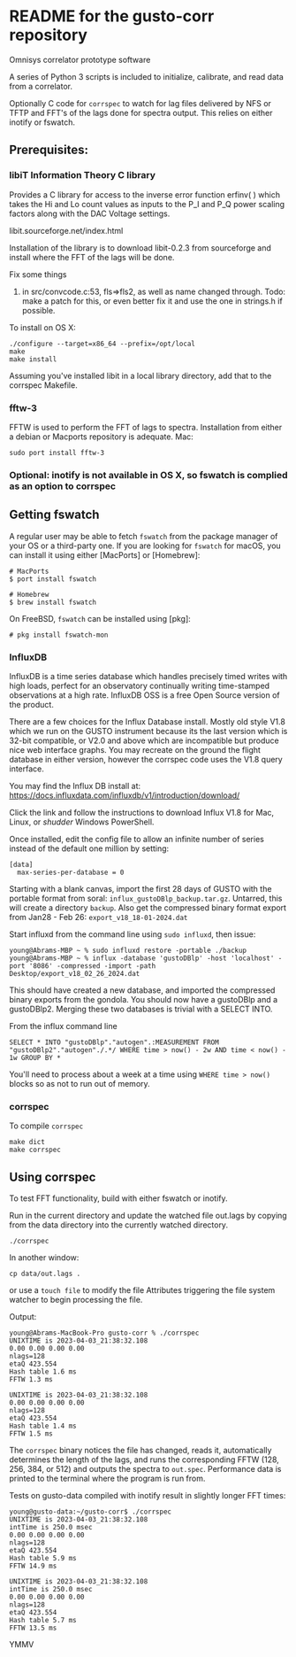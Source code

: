 # README for the gusto-corr repository

Omnisys correlator prototype software

A series of Python 3 scripts is included to initialize, calibrate, and read data from a correlator.

Optionally C code for `corrspec` to watch for lag files delivered by NFS or TFTP and FFT's of the lags done for spectra output.  This relies on either inotify or fswatch.

## Prerequisites:
### libiT Information Theory C library
Provides a C library for access to the inverse error function erfinv( ) which takes the Hi and Lo count values as inputs to the P_I and P_Q power scaling factors along with the DAC Voltage settings.

libit.sourceforge.net/index.html

Installation of the library  is to download libit-0.2.3 from sourceforge and install where the FFT of the lags will be done.

Fix some things

1) in src/convcode.c:53, fls=>fls2, as well as name changed through.  Todo: make a patch for this, or even better fix it and use the one in strings.h if possible.

To install on OS X:
```
./configure --target=x86_64 --prefix=/opt/local
make
make install
```
Assuming you've installed libit in a local library directory, add that to the corrspec Makefile.

### fftw-3
FFTW is used to perform the FFT of lags to spectra.  Installation from either a debian or Macports repository is adequate.
Mac:
```
sudo port install fftw-3
```

### Optional: inotify is not available in OS X, so fswatch is complied as an option to corrspec

Getting fswatch
---------------

A regular user may be able to fetch `fswatch` from the package manager of your
OS or a third-party one.  If you are looking for `fswatch` for macOS, you can
install it using either [MacPorts] or [Homebrew]:

```
# MacPorts
$ port install fswatch

# Homebrew
$ brew install fswatch
```

On FreeBSD, `fswatch` can be installed using [pkg]:

```console
# pkg install fswatch-mon
```


### InfluxDB
InfluxDB is a time series database which handles precisely timed writes with high loads, perfect for an observatory continually writing time-stamped observations at a high rate.  InfluxDB OSS is a free Open Source version of the product.

There are a few choices for the Influx Database install.  Mostly old style V1.8 which we run on the GUSTO instrument because its the last version which is 32-bit compatible, or V2.0 and above which are incompatible but produce nice web interface graphs.  You may recreate on the ground the flight database in either version, however the corrspec code uses the V1.8 query interface.

You may find the Influx DB install at: https://docs.influxdata.com/influxdb/v1/introduction/download/

Click the link and follow the instructions to download Influx V1.8 for Mac, Linux, or *shudder* Windows PowerShell.

Once installed, edit the config file to allow an infinite number of series instead of the default one million by setting:

```
[data]
  max-series-per-database = 0
```

Starting with a blank canvas, import the first 28 days of GUSTO with the portable format from soral: `influx_gustoDBlp_backup.tar.gz`.  Untarred, this will create a directory `backup`.  Also get the compressed binary format export from Jan28 - Feb 26: `export_v18_18-01-2024.dat`

Start influxd from the command line using ``sudo influxd``, then issue:
```
young@Abrams-MBP ~ % sudo influxd restore -portable ./backup
young@Abrams-MBP ~ % influx -database 'gustoDBlp' -host 'localhost' -port '8086' -compressed -import -path Desktop/export_v18_02_26_2024.dat
```

This should have created a new database, and imported the compressed binary exports from the gondola.  You should now have a gustoDBlp and a gustoDBlp2.  Merging these two databases is trivial with a SELECT INTO.

From the influx command line
```
SELECT * INTO "gustoDBlp"."autogen".:MEASUREMENT FROM "gustoDBlp2"."autogen"./.*/ WHERE time > now() - 2w AND time < now() - 1w GROUP BY *
```

You'll need to process about a week at a time using ``WHERE time > now()`` blocks so as not to run out of memory.



### corrspec
To compile `corrspec`

```
make dict
make corrspec
```

## Using corrspec
To test FFT functionality, build with either fswatch or inotify.

Run in the current directory and update the watched file out.lags by copying from the data directory into the currently watched directory.

```
./corrspec
```
In another window:
```
cp data/out.lags .
```
or use a ``touch file`` to modify the file Attributes triggering the file system watcher to begin processing the file.

Output:
```
young@Abrams-MacBook-Pro gusto-corr % ./corrspec 
UNIXTIME is 2023-04-03_21:38:32.108
0.00 0.00 0.00 0.00
nlags=128
etaQ 423.554
Hash table 1.6 ms
FFTW 1.3 ms

UNIXTIME is 2023-04-03_21:38:32.108
0.00 0.00 0.00 0.00
nlags=128
etaQ 423.554
Hash table 1.4 ms
FFTW 1.5 ms
```
The `corrspec` binary notices the file has changed, reads it, automatically determines the length of the lags, and runs the corresponding FFTW (128, 256, 384, or 512) and outputs the spectra to `out.spec`.  Performance data is printed to the terminal where the program is run from.

Tests on gusto-data compiled with inotify result in slightly longer FFT times:

```
young@gusto-data:~/gusto-corr$ ./corrspec 
UNIXTIME is 2023-04-03_21:38:32.108
intTime is 250.0 msec
0.00 0.00 0.00 0.00
nlags=128
etaQ 423.554
Hash table 5.9 ms
FFTW 14.9 ms

UNIXTIME is 2023-04-03_21:38:32.108
intTime is 250.0 msec
0.00 0.00 0.00 0.00
nlags=128
etaQ 423.554
Hash table 5.7 ms
FFTW 13.5 ms
```
YMMV
